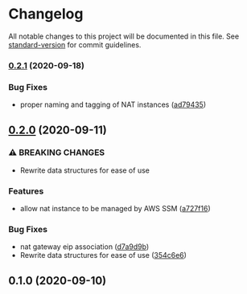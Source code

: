 # Changelog

All notable changes to this project will be documented in this file. See [standard-version](https://github.com/conventional-changelog/standard-version) for commit guidelines.

### [0.2.1](https://gitlab.com/guardianproject-ops/terraform-aws-vpc/compare/0.2.0...0.2.1) (2020-09-18)


### Bug Fixes

* proper naming and tagging of NAT instances ([ad79435](https://gitlab.com/guardianproject-ops/terraform-aws-vpc/commit/ad7943564e24104e72953ef63758ab0c0b9050ce))

## [0.2.0](https://gitlab.com/guardianproject-ops/terraform-aws-vpc/compare/0.1.0...0.2.0) (2020-09-11)


### ⚠ BREAKING CHANGES

* Rewrite data structures for ease of use

### Features

* allow nat instance to be managed by AWS SSM ([a727f16](https://gitlab.com/guardianproject-ops/terraform-aws-vpc/commit/a727f16746545e1a00d3ec8af9915b58dddffeff))


### Bug Fixes

* nat gateway eip association ([d7a9d9b](https://gitlab.com/guardianproject-ops/terraform-aws-vpc/commit/d7a9d9b9ec9a05c0a032a7accdcb0b9824f72a37))
* Rewrite data structures for ease of use ([354c6e6](https://gitlab.com/guardianproject-ops/terraform-aws-vpc/commit/354c6e6ca34faccde1bbc5ac887a86bfab09bf05))

## 0.1.0 (2020-09-10)
